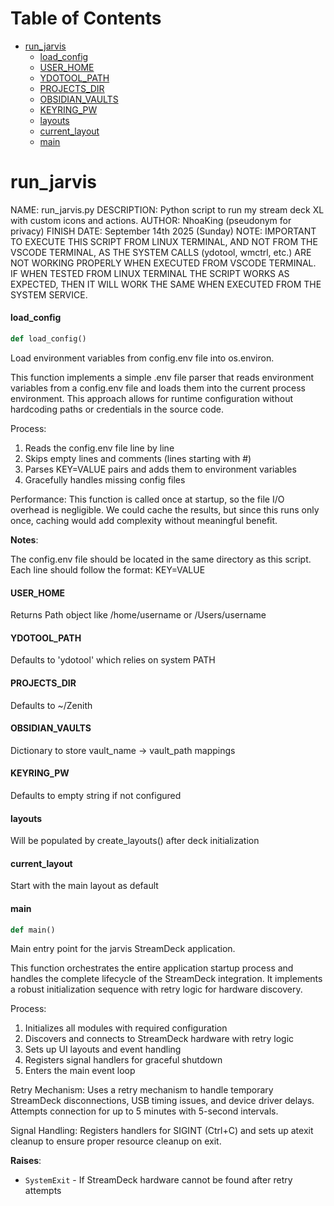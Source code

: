 # Table of Contents

* [run\_jarvis](#run_jarvis)
  * [load\_config](#run_jarvis.load_config)
  * [USER\_HOME](#run_jarvis.USER_HOME)
  * [YDOTOOL\_PATH](#run_jarvis.YDOTOOL_PATH)
  * [PROJECTS\_DIR](#run_jarvis.PROJECTS_DIR)
  * [OBSIDIAN\_VAULTS](#run_jarvis.OBSIDIAN_VAULTS)
  * [KEYRING\_PW](#run_jarvis.KEYRING_PW)
  * [layouts](#run_jarvis.layouts)
  * [current\_layout](#run_jarvis.current_layout)
  * [main](#run_jarvis.main)

<a id="run_jarvis"></a>

# run\_jarvis

NAME: run_jarvis.py
DESCRIPTION: Python script to run my stream deck XL with custom icons and actions.
AUTHOR: NhoaKing (pseudonym for privacy)
FINISH DATE: September 14th 2025 (Sunday)
NOTE: IMPORTANT TO EXECUTE THIS SCRIPT FROM LINUX TERMINAL, AND NOT FROM THE VSCODE TERMINAL, AS THE SYSTEM CALLS (ydotool, wmctrl, etc.) ARE NOT WORKING PROPERLY WHEN EXECUTED FROM VSCODE TERMINAL. IF WHEN TESTED FROM LINUX TERMINAL THE SCRIPT WORKS AS EXPECTED, THEN IT WILL WORK THE SAME WHEN EXECUTED FROM THE SYSTEM SERVICE.

<a id="run_jarvis.load_config"></a>

#### load\_config

```python
def load_config()
```

Load environment variables from config.env file into os.environ.

This function implements a simple .env file parser that reads environment
variables from a config.env file and loads them into the current process
environment. This approach allows for runtime configuration without
hardcoding paths or credentials in the source code.

Process:
1. Reads the config.env file line by line
2. Skips empty lines and comments (lines starting with #)
3. Parses KEY=VALUE pairs and adds them to environment variables
4. Gracefully handles missing config files

Performance:
This function is called once at startup, so the file I/O overhead is
negligible. We could cache the results, but since this runs only once,
caching would add complexity without meaningful benefit.

**Notes**:

  The config.env file should be located in the same directory as this script.
  Each line should follow the format: KEY=VALUE

<a id="run_jarvis.USER_HOME"></a>

#### USER\_HOME

Returns Path object like /home/username or /Users/username

<a id="run_jarvis.YDOTOOL_PATH"></a>

#### YDOTOOL\_PATH

Defaults to 'ydotool' which relies on system PATH

<a id="run_jarvis.PROJECTS_DIR"></a>

#### PROJECTS\_DIR

Defaults to ~/Zenith

<a id="run_jarvis.OBSIDIAN_VAULTS"></a>

#### OBSIDIAN\_VAULTS

Dictionary to store vault_name -> vault_path mappings

<a id="run_jarvis.KEYRING_PW"></a>

#### KEYRING\_PW

Defaults to empty string if not configured

<a id="run_jarvis.layouts"></a>

#### layouts

Will be populated by create_layouts() after deck initialization

<a id="run_jarvis.current_layout"></a>

#### current\_layout

Start with the main layout as default

<a id="run_jarvis.main"></a>

#### main

```python
def main()
```

Main entry point for the jarvis StreamDeck application.

This function orchestrates the entire application startup process and handles
the complete lifecycle of the StreamDeck integration. It implements a robust
initialization sequence with retry logic for hardware discovery.

Process:
1. Initializes all modules with required configuration
2. Discovers and connects to StreamDeck hardware with retry logic
3. Sets up UI layouts and event handling
4. Registers signal handlers for graceful shutdown
5. Enters the main event loop

Retry Mechanism:
Uses a retry mechanism to handle temporary StreamDeck disconnections,
USB timing issues, and device driver delays. Attempts connection for
up to 5 minutes with 5-second intervals.

Signal Handling:
Registers handlers for SIGINT (Ctrl+C) and sets up atexit cleanup
to ensure proper resource cleanup on exit.

**Raises**:

- `SystemExit` - If StreamDeck hardware cannot be found after retry attempts

